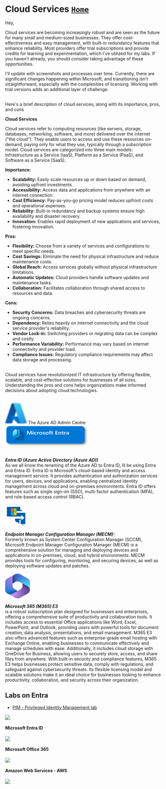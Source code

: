 # Cloud Services         [`Home`](https://github.com/rajeevlraman)<br>


Hey,

Cloud services are becoming increasingly robust and are seen as the future for many small and medium-sized businesses. They offer cost-effectiveness and easy management, with built-in redundancy features that enhance reliability. Most providers offer trial subscriptions and provide credits for learning and experimentation, which I've utilized for my labs. If you haven't already, you should consider taking advantage of these opportunities.

I'll update with screenshots and processes over time. Currently, there are significant changes happening within Microsoft, and transitioning isn't straightforward, especially with the complexities of licensing. Working with trial versions adds an additional layer of challenge.<br><br>

Here's a brief description of cloud services, along with its importance, pros, and cons

**Cloud Services**

Cloud services refer to computing resources (like servers, storage, databases, networking, software, and more) delivered over the internet ("the cloud"). They enable users to access and use these resources on-demand, paying only for what they use, typically through a subscription model. Cloud services are categorized into three main models: Infrastructure as a Service (IaaS), Platform as a Service (PaaS), and Software as a Service (SaaS).

**Importance:**
- **Scalability:** Easily scale resources up or down based on demand, avoiding upfront investments.
- **Accessibility:** Access data and applications from anywhere with an internet connection.
- **Cost Efficiency:** Pay-as-you-go pricing model reduces upfront costs and operational expenses.
- **Reliability:** Built-in redundancy and backup systems ensure high availability and disaster recovery.
- **Innovation:** Enables rapid deployment of new applications and services, fostering innovation.

**Pros:**
- **Flexibility:** Choose from a variety of services and configurations to meet specific needs.
- **Cost Savings:** Eliminate the need for physical infrastructure and reduce maintenance costs.
- **Global Reach:** Access services globally without physical infrastructure limitations.
- **Automatic Updates:** Cloud providers handle software updates and maintenance tasks.
- **Collaboration:** Facilitates collaboration through shared access to resources and data.

**Cons:**
- **Security Concerns:** Data breaches and cybersecurity threats are ongoing concerns.
- **Dependency:** Relies heavily on internet connectivity and the cloud service provider's reliability.
- **Vendor Lock-in:** Switching providers or migrating data can be complex and costly.
- **Performance Variability:** Performance may vary based on internet connectivity and provider load.
- **Compliance Issues:** Regulatory compliance requirements may affect data storage and processing.<br><br>

Cloud services have revolutionized IT infrastructure by offering flexible, scalable, and cost-effective solutions for businesses of all sizes. Understanding the pros and cons helps organizations make informed decisions about adopting cloud technologies.<br><br>


<img src="assets/devicon--azure.svg" alt="The Virtual Box" width="70" height="70">   The Azure AD Admin Centre <img src="assets/mentraadmin.png" alt="The Entra admin centre"  width="270" height="70"><br><br>

***Entra ID  (Azure Active Directory (Azure AD))***<br>
As we all know the renaming of the Azure AD to Entra ID, Ill be using Entra and Entra ID.
Entra ID is Microsoft's cloud-based identity and access management service. It provides authentication and authorization services for users, devices, and applications, enabling centralized identity management across cloud and on-premises environments. Entra ID offers features such as single sign-on (SSO), multi-factor authentication (MFA), and role-based access control (RBAC).<br>
<br><img src="assets/mecm.png" alt="MECM" width="70" height="70"><br>

***Endpoint Manager Configuration Manager (MECM):***<br>
Formerly known as System Center Configuration Manager (SCCM), Microsoft Endpoint Manager Configuration Manager (MECM) is a comprehensive solution for managing and deploying devices and applications in on-premises, cloud, and hybrid environments. MECM provides tools for configuring, monitoring, and securing devices, as well as deploying software updates and patches.<br>
<br><img src="assets/m365.png" alt="The Virtual Box" width="80" height="80"><br>

***Microsoft 365 (M365) E3***<br> is a robust subscription plan designed for businesses and enterprises, offering a comprehensive suite of productivity and collaboration tools. It includes access to essential Office applications like Word, Excel, PowerPoint, and Outlook, providing users with powerful tools for document creation, data analysis, presentations, and email management. M365 E3 also offers advanced features such as enterprise-grade email hosting with Exchange Online, enabling businesses to communicate effectively and manage schedules with ease. Additionally, it includes cloud storage with OneDrive for Business, allowing users to securely store, access, and share files from anywhere. With built-in security and compliance features, M365 E3 helps businesses protect sensitive data, comply with regulations, and safeguard against cybersecurity threats. Its flexible licensing model and scalable solutions make it an ideal choice for businesses looking to enhance productivity, collaboration, and security across their organization.<br>

## Labs on Entra
- [PIM - Privileged Identity Management lab](https://github.com/rajeevlraman/Microsoft_Enterprise_mobility_and_security)<br>

<img align="center" src="https://i.imgur.com/lVqeRdo.png" /><br><br>
<b>Microsoft Entra ID</b><br><br>
<img align="center" src="https://i.imgur.com/oF8XuTJ.png" /><br><br>
<b>Microsoft Office 365</b><br><br>
<img align="center" src="https://i.imgur.com/HdC3gXr.png" /><br><br>
<b>Amazon Web Services - AWS</b><br><br>
<img align="center" src="https://i.imgur.com/ahLJErM.png" /><br><br>




<!--


Here are some ideas to get you started:

- 🔭 I’m currently working on ...
- 🌱 I’m currently learning ...
- 👯 I’m looking to collaborate on ...
- 🤔 I’m looking for help with ...
- 💬 Ask me about ...
- 📫 How to reach me: ...
- 😄 Pronouns: ...
- ⚡ Fun fact: ...
-->
